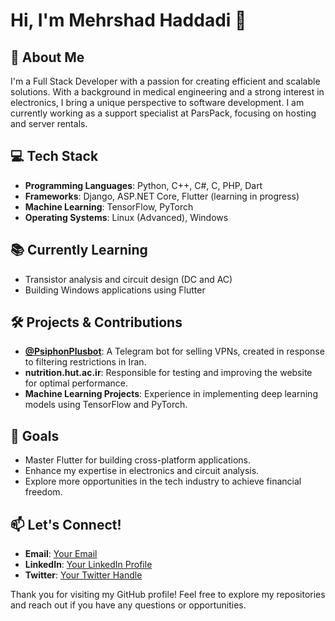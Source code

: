 # Hi, I'm Mehrshad Haddadi 👋

## 🚀 About Me
I'm a Full Stack Developer with a passion for creating efficient and scalable solutions. With a background in medical engineering and a strong interest in electronics, I bring a unique perspective to software development. I am currently working as a support specialist at ParsPack, focusing on hosting and server rentals.

## 💻 Tech Stack
- **Programming Languages**: Python, C++, C#, C, PHP, Dart
- **Frameworks**: Django, ASP.NET Core, Flutter (learning in progress)
- **Machine Learning**: TensorFlow, PyTorch
- **Operating Systems**: Linux (Advanced), Windows

## 📚 Currently Learning
- Transistor analysis and circuit design (DC and AC)
- Building Windows applications using Flutter

## 🛠️ Projects & Contributions
- **[@PsiphonPlusbot](https://t.me/PsiphonPlusbot)**: A Telegram bot for selling VPNs, created in response to filtering restrictions in Iran.
- **nutrition.hut.ac.ir**: Responsible for testing and improving the website for optimal performance.
- **Machine Learning Projects**: Experience in implementing deep learning models using TensorFlow and PyTorch.

## 🌱 Goals
- Master Flutter for building cross-platform applications.
- Enhance my expertise in electronics and circuit analysis.
- Explore more opportunities in the tech industry to achieve financial freedom.

## 📫 Let's Connect!
- **Email**: [Your Email](mailto:mehrshadinaa@gmail.com)
- **LinkedIn**: [Your LinkedIn Profile](https://www.linkedin.com/in/mehrshadhaddadi)
- **Twitter**: [Your Twitter Handle](https://twitter.com/mehrshadina)

Thank you for visiting my GitHub profile! Feel free to explore my repositories and reach out if you have any questions or opportunities.



